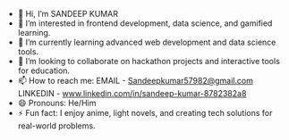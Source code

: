 - 👋 Hi, I’m SANDEEP KUMAR
- 👀 I’m interested in frontend development, data science, and gamified learning.
- 🌱 I’m currently learning advanced web development and data science tools.
- 💞️ I’m looking to collaborate on hackathon projects and interactive tools for education.
- 📫 How to reach me: EMAIL - Sandeepkumar57982@gmail.com   LINKEDIN - www.linkedin.com/in/sandeep-kumar-8782382a8
- 😄 Pronouns: He/Him
- ⚡ Fun fact: I enjoy anime, light novels, and creating tech solutions for real-world problems.

<!---
SANDEEPKT13/SANDEEPKT13 is a ✨ special ✨ repository because its `README.md` (this file) appears on your GitHub profile.
You can click the Preview link to take a look at your changes.
--->
